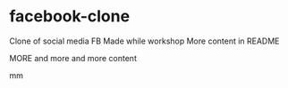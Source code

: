# facebook-clone
Clone of social media FB
Made while workshop
More content in README


MORE and more and more content

mm
